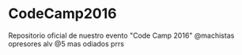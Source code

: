 # CodeCamp2016
Repositorio oficial de nuestro evento "Code Camp 2016"
@machistas opresores alv
@5 mas odiados prrs

